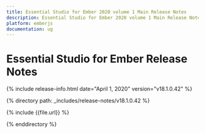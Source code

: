```yaml
---
title: Essential Studio for Ember 2020 volume 1 Main Release Notes  
description: Essential Studio for Ember 2020 volume 1 Main Release Notes  
platform: emberjs
documentation: ug
---
```


# Essential Studio for Ember  Release Notes  

{% include release-info.html date="April 1, 2020"  version="v18.1.0.42" %} 


{% directory path: _includes/release-notes/v18.1.0.42 %}

{% include {{file.url}} %}

{% enddirectory %}